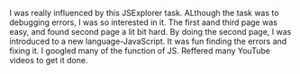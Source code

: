 I was really influenced by this JSExplorer task. ALthough the task was to debugging errors, I was so interested in it. The first aand third page was easy, and found second page a lit bit hard. By doing the second page, I was introduced to a new language-JavaScript. It was fun finding the errors and fixing it. I googled many of the function of JS. Reffered many YouTube videos to get it done.
